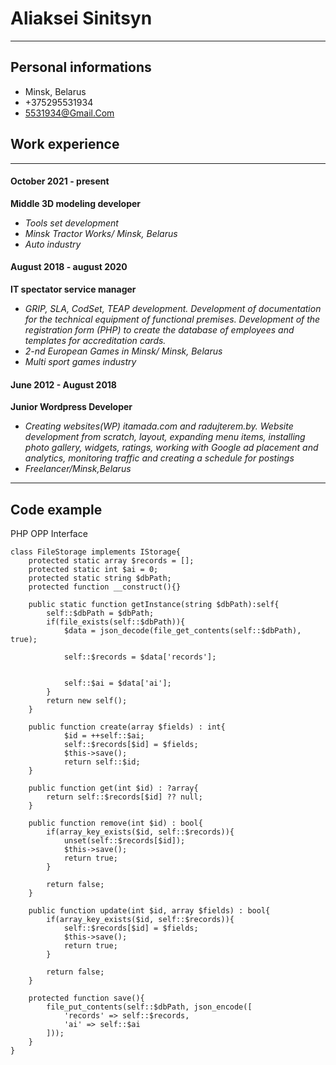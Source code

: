 # Aliaksei Sinitsyn
*********************************
## Personal informations
*  Minsk, Belarus
*  +375295531934
*  5531934@Gmail.Com

## Work experience
**************************
#### October 2021 - present
 __Middle 3D modeling developer__
* *Tools set development*
* *Minsk Tractor Works/ Minsk, Belarus*
* *Auto industry*

#### August 2018 - august 2020
__IT spectator service manager__
* *GRIP, SLA, CodSet, TEAP development. Development of documentation for the technical equipment of functional premises. Development of the registration form (PHP) to create the database of employees and templates for accreditation cards.*
* *2-nd European Games in Minsk/ Minsk, Belarus*
* *Multi sport games industry*

#### June 2012 - August 2018
__Junior Wordpress Developer__
* *Creating websites(WP)  itamada.com and radujterem.by. Website development from scratch, layout, expanding menu items, installing photo gallery, widgets, ratings, working with Google ad placement and analytics, monitoring traffic and creating a schedule for postings*
* *Freelancer/Minsk,Belarus*

*****************
## Code example

PHP OPP Interface
```
class FileStorage implements IStorage{
	protected static array $records = [];
	protected static int $ai = 0;
	protected static string $dbPath;
	protected function __construct(){}

	public static function getInstance(string $dbPath):self{
		self::$dbPath = $dbPath;
		if(file_exists(self::$dbPath)){
			$data = json_decode(file_get_contents(self::$dbPath), true);
			
			self::$records = $data['records'];

		
			self::$ai = $data['ai'];
		}
		return new self();
	}

	public function create(array $fields) : int{
		    $id = ++self::$ai;
			self::$records[$id] = $fields;
			$this->save();
			return self::$id;
	}

	public function get(int $id) : ?array{
		return self::$records[$id] ?? null;
	}

	public function remove(int $id) : bool{
		if(array_key_exists($id, self::$records)){
			unset(self::$records[$id]);
			$this->save();
			return true;
		}

		return false;
	}

	public function update(int $id, array $fields) : bool{
		if(array_key_exists($id, self::$records)){
			self::$records[$id] = $fields;
			$this->save();
			return true;
		}

		return false;
	}

	protected function save(){
		file_put_contents(self::$dbPath, json_encode([
			'records' => self::$records,
			'ai' => self::$ai
		]));
	}
}
```


